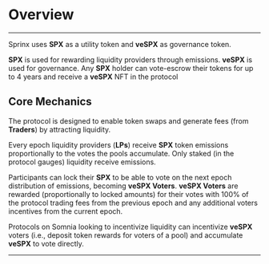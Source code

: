 # Overview
---
Sprinx uses **SPX** as a utility token and **veSPX** as governance token.

  **SPX** is used for rewarding liquidity providers through emissions. **veSPX** is used for governance. Any **SPX** holder can vote-escrow their tokens for up to 4 years and receive a **veSPX** NFT in the protocol

## Core Mechanics

The protocol is designed to enable token swaps and generate fees (from **Traders**) by attracting liquidity.

Every epoch liquidity providers (**LPs**) receive **SPX** token emissions proportionally to the votes the pools accumulate. Only staked (in the protocol gauges) liquidity receive emissions.

Participants can lock their **SPX** to be able to vote on the next epoch distribution of emissions, becoming **veSPX Voters**. **veSPX Voters** are rewarded (proportionally to locked amounts) for their votes with 100% of the protocol trading fees from the previous epoch and any additional voters incentives from the current epoch.

Protocols on Somnia looking to incentivize liquidity can incentivize **veSPX** voters (i.e., deposit token rewards for voters of a pool) and accumulate **veSPX** to vote directly.

---